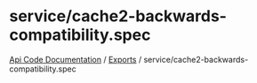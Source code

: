 # service/cache2-backwards-compatibility.spec
 
[Api Code Documentation](../README.md) / [Exports](../modules.md) / service/cache2-backwards-compatibility.spec
